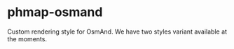 # phmap-osmand

Custom rendering style for OsmAnd. We have two styles variant available at the moments.
